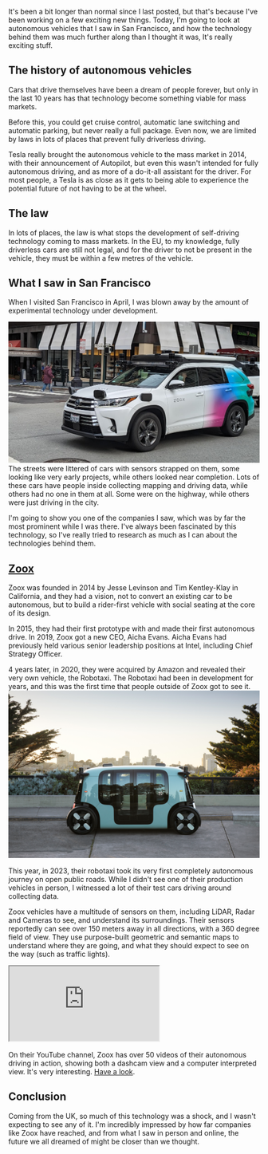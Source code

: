<!-- 
# title: An autonomous future may be closer than I thought
# description: I explore the development of autonomous driving technology over the years, and share with you my experience of its development in San Francisco.
# seo-description: Connor Jarrett looks into the development of autonomous driving technology over the years, and looks at the technology we have today.
# category: Future tech
# keywords: autonomous vehicles, autonomous transportation, San Francisco, vehicle development, future technology, new cars, vehicle developments, autopilot, self driving cars, car technology, autonomous driving
# image: robotaxi.jpg
# date: 2023-6-13
-->
It's been a bit longer than normal since I last posted, but that's because I've been working on a few exciting new things. Today, I'm going to look at autonomous vehicles that I saw in San Francisco, and how the technology behind them was much further along than I thought it was, It's really exciting stuff.

## The history of autonomous vehicles
Cars that drive themselves have been a dream of people forever, but only in the last 10 years has that technology become something viable for mass markets.

Before this, you could get cruise control, automatic lane switching and automatic parking, but never really a full package. Even now, we are limited by laws in lots of places that prevent fully driverless driving.

Tesla really brought the autonomous vehicle to the mass market in 2014, with their announcement of Autopilot, but even this wasn't intended for fully autonomous driving, and as more of a do-it-all assistant for the driver. For most people, a Tesla is as close as it gets to being able to experience the potential future of not having to be at the wheel.

## The law
In lots of places, the law is what stops the development of self-driving technology coming to mass markets. In the EU, to my knowledge, fully driverless cars are still not legal, and for the driver to not be present in the vehicle, they must be within a few metres of the vehicle.

## What I saw in San Francisco
When I visited San Francisco in April, I was blown away by the amount of experimental technology under development. 

![A Zoox test car on the streets of San Francisco](../assets/articles/extra/zooxtestfleet.jpeg)
The streets were littered of cars with sensors strapped on them, some looking like very early projects, while others looked near completion. Lots of these cars have people inside collecting mapping and driving data, while others had no one in them at all. Some were on the highway, while others were just driving in the city.

I'm going to show you one of the companies I saw, which was by far the most prominent while I was there. I've always been fascinated by this technology, so I've really tried to research as much as I can about the technologies behind them.


## [Zoox](https://zoox.com)
Zoox was founded in 2014 by Jesse Levinson and Tim Kentley-Klay in California, and they had a vision, not to convert an existing car to be autonomous, but to build a rider-first vehicle with social seating at the core of its design.

In 2015, they had their first prototype with and made their first autonomous drive. In 2019, Zoox got a new CEO, Aicha Evans. Aicha Evans had previously held various senior leadership positions at Intel, including Chief Strategy Officer.

4 years later, in 2020, they were acquired by Amazon and revealed their very own vehicle, the Robotaxi. The Robotaxi had been in development for years, and this was the first time that people outside of Zoox got to see it.
![The Zoox vehicle parked at Coit Tower, San Francisco](../assets/articles/extra/zooxsf.jpg)

This year, in 2023, their robotaxi took its very first completely autonomous journey on open public roads. While I didn't see one of their production vehicles in person, I witnessed a lot of their test cars driving around collecting data.

Zoox vehicles have a multitude of sensors on them, including LiDAR, Radar and Cameras to see, and understand its surroundings. Their sensors reportedly can see over 150 meters away in all directions, with a 360 degree field of view. They use purpose-built geometric and semantic maps to understand where they are going, and what they should expect to see on the way (such as traffic lights).

<iframe class="youtube" src="https://www.youtube-nocookie.com/embed/ga8D0Ezgydw"></iframe>

On their YouTube channel, Zoox has over 50 videos of their autonomous driving in action, showing both a dashcam view and a computer interpreted view. It's very interesting. [Have a look](https://www.youtube.com/watch?v=4hs_vUiQrT0&list=PL-jMwLfqzVRjS0GXcrVI-7vw7EE0KauW6).

## Conclusion
Coming from the UK, so much of this technology was a shock, and I wasn't expecting to see any of it. I'm incredibly impressed by how far companies like Zoox have reached, and from what I saw in person and online, the future we all dreamed of might be closer than we thought.